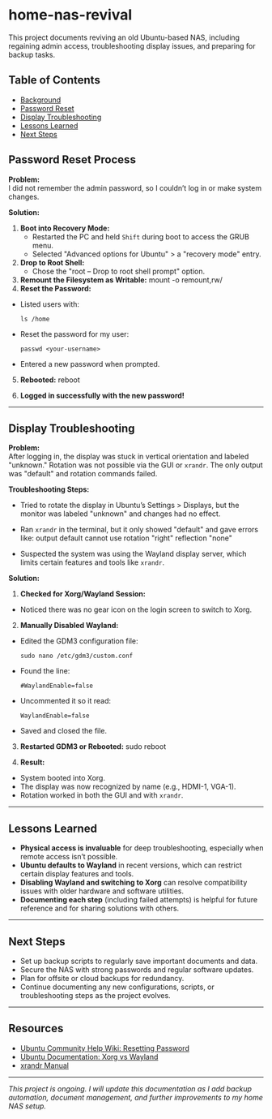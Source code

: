 # home-nas-revival
This project documents reviving an old Ubuntu-based NAS, including regaining admin access, 
troubleshooting display issues, and preparing for backup tasks.


## Table of Contents
- [Background](#background)
- [Password Reset](#password-reset)
- [Display Troubleshooting](#display-troubleshooting)
- [Lessons Learned](#lessons-learned)
- [Next Steps](#next-steps)

## Password Reset Process

**Problem:**  
I did not remember the admin password, so I couldn’t log in or make system changes.

**Solution:**  
1. **Boot into Recovery Mode:**
   - Restarted the PC and held `Shift` during boot to access the GRUB menu.
   - Selected "Advanced options for Ubuntu" > a "recovery mode" entry.
2. **Drop to Root Shell:**
   - Chose the "root – Drop to root shell prompt" option.
3. **Remount the Filesystem as Writable:**
mount -o remount,rw/
4. **Reset the Password:**
- Listed users with:
  ```
  ls /home
  ```
- Reset the password for my user:
  ```
  passwd <your-username>
  ```
- Entered a new password when prompted.
5. **Rebooted:**
reboot

6. **Logged in successfully with the new password!**

---

## Display Troubleshooting

**Problem:**  
After logging in, the display was stuck in vertical orientation and labeled "unknown." Rotation was not possible via the GUI or `xrandr`. The only output was "default" and rotation commands failed.

**Troubleshooting Steps:**
- Tried to rotate the display in Ubuntu’s Settings > Displays, but the monitor was labeled "unknown" and changes had no effect.
- Ran `xrandr` in the terminal, but it only showed "default" and gave errors like:
output default cannot use rotation "right" reflection "none"

- Suspected the system was using the Wayland display server, which limits certain features and tools like `xrandr`.

**Solution:**  
1. **Checked for Xorg/Wayland Session:**
 - Noticed there was no gear icon on the login screen to switch to Xorg.
2. **Manually Disabled Wayland:**
 - Edited the GDM3 configuration file:
   ```
   sudo nano /etc/gdm3/custom.conf
   ```
 - Found the line:
   ```
   #WaylandEnable=false
   ```
 - Uncommented it so it read:
   ```
   WaylandEnable=false
   ```
 - Saved and closed the file.

3. **Restarted GDM3 or Rebooted:**
 sudo reboot

4. **Result:**
- System booted into Xorg.
- The display was now recognized by name (e.g., HDMI-1, VGA-1).
- Rotation worked in both the GUI and with `xrandr`.

---

## Lessons Learned

- **Physical access is invaluable** for deep troubleshooting, especially when remote access isn’t possible.
- **Ubuntu defaults to Wayland** in recent versions, which can restrict certain display features and tools.
- **Disabling Wayland and switching to Xorg** can resolve compatibility issues with older hardware and software utilities.
- **Documenting each step** (including failed attempts) is helpful for future reference and for sharing solutions with others.

- ---

## Next Steps

- Set up backup scripts to regularly save important documents and data.
- Secure the NAS with strong passwords and regular software updates.
- Plan for offsite or cloud backups for redundancy.
- Continue documenting any new configurations, scripts, or troubleshooting steps as the project evolves.

---

## Resources

- [Ubuntu Community Help Wiki: Resetting Password](https://help.ubuntu.com/community/LostPassword)
- [Ubuntu Documentation: Xorg vs Wayland](https://wiki.ubuntu.com/Wayland)
- [xrandr Manual](https://www.x.org/releases/X11R7.6/doc/man/man1/xrandr.1.xhtml)

---

*This project is ongoing. I will update this documentation as I add backup automation, document management, and further improvements to my home NAS setup.*
